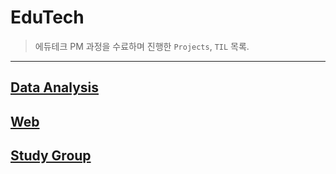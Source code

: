 # EduTech
> 에듀테크 PM 과정을 수료하며 진행한 `Projects`, `TIL` 목록.

---
## [Data Analysis](./Data%20Analysis/)
## [Web](./Web/)
## [Study Group](./StudyGroup/)